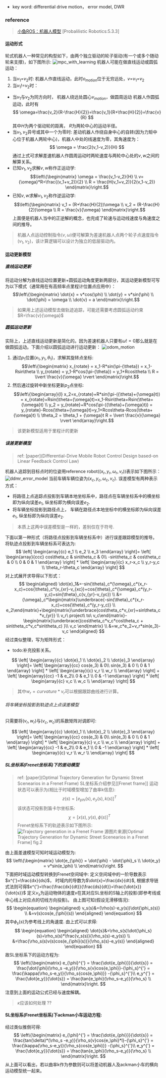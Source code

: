 - key word: differential drive motion， error model, DWR
### reference
> [小鱼ROS：机器人模型](https://fishros.com/d2lros2/#/humble/chapt6/get_started/7.%E6%9C%BA%E5%99%A8%E4%BA%BA%E8%BF%90%E5%8A%A8%E5%AD%A6%E4%BB%8B%E7%BB%8D)
> [Probalilistic Robotics:5.3.3]

#### 运动形式
轮式机器人一种常见的构型如下，由两个独立驱动的轮子驱动(有一个或多个随动轮来支撑)，如下图所示:
![mpc_with_learning](./../Resourse/dwsr.png)
机器人可能在做直线运动或圆弧运动：
1.  当$v_1$=$v_2$时:
	 机器人作直线运动，此时$o_{motion}$位于无穷远处，$v$=$v_1$=$v_2$ 
2.  当$v_1$!=$v_2$时：
- 当$v_1$与$v_2$为同方向时， 机器人绕远处圆心$v_{motion}$，做圆周运动
	 机器人作圆弧运动，此时有
$$
	\omega=\frac{v_2}{R-\frac{H}{2}}=\frac{v_1}{R+\frac{H}{2}}=\frac{v}{R}
$$
其中$H$为两个驱动轮的距离， $R$为两轮中心的运动半径。
- 当$v_1, v_2$异号或其中一个为零时:
	差动机器人作绕自身中心的自转(因为力矩中心位于机器人两轮中心)，机器人中处的线速度为零，其角速度为：
$$
	\omega = \frac{2(v_1-v_2)}{H}
$$
通过上式可求解差速机器人作圆周运动时两轮速度与两轮中心处的$v, w$之间的解算关系。
- 已知$v_1,v_2$求解$v,w$称作正运动学:
$$\left\{\begin{matrix}
 \omega = \frac{v_1-v_2}{H}
\\ v={\omega}*R=\frac{(v_1+v_2)}{2}
\\ R = \frac{H(v_1+v_2)}{2(v_1-v_2)}
\end{matrix}\right.$$
- 已知$v,w$求解$v_1,v_2$称作逆运动学:
$$\left\{\begin{matrix}
 v_1 = (R+\frac{H}{2})\omega \\
 v_2 = (R-\frac{H}{2})\omega \\
 R = \frac{v}{\omega}
\end{matrix}\right.$$
上面便是机器人当中的正逆解的概念，也完成了轮速与运动线速度与角速度之间的推导。

> 机器人点运动控制指令$(v, \omega)$便可解算为差速机器人点两个轮子点速度指令$(v_1, v_2)$，该计算逻辑可以设计为独立的低层驱动内。

#### 运动更新模型
#####  直线运动更新
将运动分解为直线运动位置更新+圆弧运动角度更新两部分，其运动更新模型可写为以下模式（通常用在有高频率点里程计位置点应用中）：
$$\left\{\begin{matrix}
 \dot{x} = v*cos(\phi)
\\ \dot{y} = v*sin(\phi)
\\ \dot{\phi} = \omega
\\ \dot{v} = a
\end{matrix}\right.$$
> 如果用上述运动模型去做轨迹追踪，可能还需要考虑圆弧运动约束$R=\frac{v}{\omega}$

##### 圆弧运动更新
实际上，上述直线运动更新是简化的。因为差速机器人只要有$\omega!=0$那么就是在做圆弧运动。下面介绍以圆弧运动进行运动更新：
![odom_motion](./../Resourse/differential_odom.png)
1. 通过$p_1$位置$(x_1, y_1, {\theta}_1)$，求解其旋转点坐标:
$$\left\{\begin{matrix}
 x_{rotate} = x_1-R*sin(\pi-{\theta}) = x_1-Rsin\theta \\
 y_{rotate} = y_1-R*cos(\pi-{\theta}) = y_1+Rcos\theta \\
 R = \lvert \frac{v}{\omega} \rvert
\end{matrix}\right.$$
2. 然后通过旋转中新坐标更新$p_2$点坐标:
$$\left\{\begin{array}{l}
 x_2=x_{rotate}+R*sin(\pi-({\theta}+{\omega}t)) = x_{rotate}+Rsin(\theta+{\omega}t)=x_1-Rsin\theta+Rsin(\theta+{\omega}t) \\
 y_2 = y_{rotate}+R*cos(\pi-({\theta}+{\omega}t)) = y_{rotate}-Rcos(\theta+{\omega}t)=y_1+Rcos\theta-Rcos(\theta+{\omega}t) \\
 \theta_2 = \theta_1 + {\omega}t
 R = \lvert \frac{v}{\omega} \rvert
\end{array}\right.$$
> 该更新模型适用于里程计的更新
##### 误差更新模型
>  ref: [paper](Differential-Drive Mobile Robot Control Design based-on Linear Feedback Control Law)

机器人追踪到目标点时的位姿用reference robot($(x_r, y_r, {\omega}_r,v_r)$)表示如下图所示：
![ddmr_error_model](./../Resourse/ddmr_error_model.png)
当前车辆车辆位姿为$(x_c, y_c, {\omega}_c,v_c)$.
误差模型有两种表示方式：
- 将路径上点追踪点投影到车辆本地坐标系中，路径点在车辆坐标系中的横坐标即为纵向误差$e_1$, 纵坐标即为横向误差$e_2$.
- 将车辆坐标投影到路径点上， 车辆在路径点本地坐标中的横坐标即为纵向误差$e_1$, 纵坐标即为纵向误差$e_2$.
> 本质上这两中误差模型是一样的，差别仅在于符号.

下面以第一种形式（将路径点投影到车辆坐标系中）进行误差跟踪模型的推导。
将轨迹点投影到车辆坐标系可表达为:
$$
\left[ \begin{array}{c}
e_1 \\
e_2  \\
e_3
  \end{array} \right]=
\left[ \begin{array}{ccc}
cos\theta_c & sin\theta_c & 0\\
-sin\theta_c & cos\theta_c & 0 \\
0 & 0 & 1 
  \end{array} \right] *
\left[ \begin{array}{c}
x_r-x_c \\
y_r-y_c  \\
\theta_r-\theta_c  
\end{array} \right] 
$$
对上式展开求导得以下形式：
$$
\begin{aligned}
\dot{e}_1&=-sin{\theta}_c*{\omega}_c*(x_r-x_c)+cos{\theta}_c*(v_{xr}-v_{xc})+cos{\theta}_c*{\omega}_c*(y_r-y_c)+sin{\theta}_c(v_{yr}-v_{yc}) \\
&={\omega}_c*\begin{matrix}\underbrace{-sin{\theta}_c*(x_r-x_c)+cos{\theta}_c*(y_r-y_c)} \\ e_2\end{matrix}+\begin{matrix}\underbrace{cos\theta_c*v_{xr}+sin\theta_c*v_{yr}} \\ v_r\ project\ to\ v_c\end{matrix}-\begin{matrix}\underbrace{(cos\theta_c*v_c*cos\theta_c + sin\theta_c*v_c*sin\theta_c) }\\ v_c \end{matrix} \\
&=w_c*e_2+v_r*sin(e_3)-v_c
\end{aligned}
$$
经过类似整理，写为矩阵形式：
- todo:补充投影关系。

$$
\left[ \begin{array}{c}
\dot{e}_1 \\
\dot{e}_2  \\
\dot{e}_3
  \end{array} \right]=
\left[ \begin{array}{cc}
cos(e_3) & 0\\
sin(e_3) & 0 \\
0  & 1 
  \end{array} \right] *
\left[ \begin{array}{c}
v_r \\
w_r  \\
\end{array} \right] 
+
\left[ \begin{array}{cc}
-1 & e_2\\
0 & e_1 \\
0  & -1 
  \end{array} \right] *
\left[ \begin{array}{c}
v_c \\
w_c  \\
\end{array} \right] 
$$
> 其中$w_r=curvature*v_r$可以根据跟踪曲线进行计算。
###### 将车辆坐标投影到轨迹点上点误差模型
只需要将$(v_r,w_r)$与$(v_c,w_c)$的系数矩阵对调即可:

$$
\left[ \begin{array}{c}
\dot{e}_1 \\
\dot{e}_2  \\
\dot{e}_3
  \end{array} \right]=
\left[ \begin{array}{cc}
cos(e_3) & 0\\
sin(e_3) & 0 \\
0  & 1 
  \end{array} \right] *
\left[ \begin{array}{c}
v_c \\
w_c  \\
\end{array} \right] 
+
\left[ \begin{array}{cc}
-1 & e_2\\
0 & e_1 \\
0  & -1 
  \end{array} \right] *
\left[ \begin{array}{c}
v_r \\
w_r  \\
\end{array} \right] 
$$
##### SL坐标系(Frenet坐标系)下的差动模型
>  ref: [paper](Optimal Trajectory Generation for Dynamic Street Scenearios in a Frenet Frame)
SL坐标系介绍参见[[Frenet frame]]
运动状态可以表示为(相比于时域模型增加了曲率k信息):
$$
z(s) = {[e_{phi}(s), e_y(s), k(s)]}^T
$$
该状态可投影到笛卡尔坐标系:
$$
\chi=[x(s),y(s),\phi(s)]^T
$$
Frenet坐标系下的轨迹表示如下图所示:
![Trajectory generation in a Frenet Frame](./../Resourse/trajectory_in_frenet.jpeg)
> 源图片来源[Optimal Trajectory Generation for Dynamic Street Scenearios in a Frenet Frame] fig.2

由上面差速模型可知时域运动模型为:
$$
\left\{\begin{matrix}
\dot{e_{\phi}} = \dot{\phi} - \dot{\phi}_s \\
\dot{e_y} = v*sin(e_\phi) \\
\end{matrix}\right.
$$
下面把时域运动模型转换到Frenet空间域中:
定义空间域中的一阶导数表示$x^{'}=\frac{dx}{ds}$， 时域内的导数为$\dot{x}=\frac{dx}{dt}$, 根据求导链式法则可得$x^{'}=\frac{\frac{dx}{dt}}{\frac{ds}{dt}}=\frac{\dot{x}}{\dot{s}}$
定义$v_s$为运动物体的速度$v$在其对应SL坐标的S轴上的投影(即参考线或中心线上对应点的切线方向投影)。
由上图可知(假设无滑移情况):
$$
\begin{equation}
\begin{aligned}
v_s(s)&=(\rho(s)-e_y(s))\dot{\phi_s(s)} \\
	 &=v(s)cos(e_{\phi}(s))
\end{aligned}
\end{equation}
$$
其中$\phi_s(s)$为参考线上的角速度.
由上式可以求得:
$$
\begin{equation}
\begin{aligned}
\dot{s}&=\rho_s(s)\dot{\phi_s}(s)=\rho_s(s)*\frac{v_s(s)}{\rho_s(s)-e_y(s)} \\
&=\frac{\rho_s(s)v(s)cos(e_{\phi}(s))}{\rho_s(s)-e_y(s)}
\end{aligned}
\end{equation}
$$
故SL坐标系下的运动方程为:
$$
\left\{\begin{matrix}
e_{\phi}^{'} = \frac{\dot{e_{phi}}}{\dot{s}} = \frac{\dot{\phi}(\rho_s -e_y)}{\rho_s{v}cos{e_\phi}}-{\phi_s}^{'} = \frac{\kappa(\rho_s-e_y)}{\rho_s{cos(e_\phi)}} -{\phi_s}^{'}\\
e_y^{'} = \frac{\dot{e_y}}{\dot{s}} = \frac{tan{e_\phi}(\rho_s-e_y)}{\rho_s} \\
\end{matrix}\right.
$$
注意到上面的运动公式已经与速度解耦。
> $\kappa$应该如何处理 ??

#### SL坐标系(Frenet坐标系)下ackman小车运动方程:
经过类似推倒可得:
$$
\left\{\begin{matrix}
e_{\phi}^{'} = \frac{\dot{e_{phi}}}{\dot{s}} = \frac{tan(\delta)*(\rho_s -e_y)}{\rho_s{v}cos{e_\phi}*l}-{\phi_s}^{'} = \frac{\kappa(\rho_s-e_y)}{\rho_s{cos(e_\phi)}} -{\phi_s}^{'}\\
e_y^{'} = \frac{\dot{e_y}}{\dot{s}} = \frac{tan{e_\phi}(\rho_s-e_y)}{\rho_s} \\
\end{matrix}\right.
$$
从上面可以看出，若以曲率k作为参数则可以将差动机器人及ackman小车的横向运动模型统一起来。




